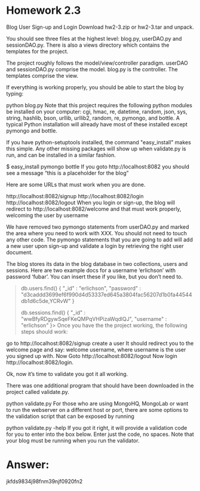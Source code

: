 # Homework 2.3

Blog User Sign-up and Login
Download hw2-3.zip or hw2-3.tar and unpack.

You should see three files at the highest level: blog.py, userDAO.py and sessionDAO.py. There is also a views directory which contains the templates for the project.

The project roughly follows the model/view/controller paradigm. userDAO and sessionDAO.py comprise the model. blog.py is the controller. The templates comprise the view.

If everything is working properly, you should be able to start the blog by typing:

python blog.py
Note that this project requires the following python modules be installed on your computer: cgi, hmac, re, datetime, random, json, sys, string, hashlib, bson, urllib, urllib2, random, re, pymongo, and bottle. A typical Python installation will already have most of these installed except pymongo and bottle.

If you have python-setuptools installed, the command "easy_install" makes this simple. Any other missing packages will show up when validate.py is run, and can be installed in a similar fashion.

$ easy_install pymongo bottle
If you goto http://localhost:8082 you should see a message “this is a placeholder for the blog”

Here are some URLs that must work when you are done.

http://localhost:8082/signup
http://localhost:8082/login
http://localhost:8082/logout
When you login or sign-up, the blog will redirect to http://localhost:8082/welcome and that must work properly, welcoming the user by username

We have removed two pymongo statements from userDAO.py and marked the area where you need to work with XXX. You should not need to touch any other code. The pymongo statements that you are going to add will add a new user upon sign-up and validate a login by retrieving the right user document.

The blog stores its data in the blog database in two collections, users and sessions. Here are two example docs for a username ‘erlichson’ with password ‘fubar’. You can insert these if you like, but you don’t need to.

> db.users.find()
{ "_id" : "erlichson", "password" : "d3caddd3699ef6f990d4d53337ed645a3804fac56207d1b0fa44544db1d6c5de,YCRvW" }
> 
> db.sessions.find()
{ "_id" : "wwBfyRDgywSqeFKeQMPqVHPizaWqdlQJ", "username" : "erlichson" }> 
Once you have the the project working, the following steps should work:

go to http://localhost:8082/signup
create a user
It should redirect you to the welcome page and say: welcome username, where username is the user you signed up with. Now
Goto http://localhost:8082/logout
Now login http://localhost:8082/login.

Ok, now it’s time to validate you got it all working.

There was one additional program that should have been downloaded in the project called validate.py.

python validate.py
For those who are using MongoHQ, MongoLab or want to run the webserver on a different host or port, there are some options to the validation script that can be exposed by running

python validate.py -help
If you got it right, it will provide a validation code for you to enter into the box below. Enter just the code, no spaces. Note that your blog must be running when you run the validator.

# Answer:
jkfds9834j98fnm39njf0920fn2